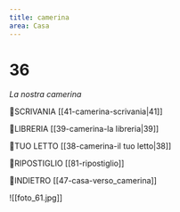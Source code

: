 ```yaml
---
title: camerina
area: Casa
---
```

# 36
_La nostra camerina_

👀SCRIVANIA [[41-camerina-scrivania|41]]

👀LIBRERIA [[39-camerina-la libreria|39]]

👀TUO LETTO [[38-camerina-il tuo letto|38]]

👀RIPOSTIGLIO [[81-ripostiglio]]

👣INDIETRO [[47-casa-verso_camerina]]

![[foto_61.jpg]]